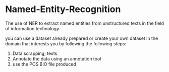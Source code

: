 # Named-Entity-Recognition
The use of NER to extract named entities from unstructured texts in the field of information technology.

you can use a dataset already prepared or create your own dataset in the domain that interests you by following the following steps:
1. Data scrapping; texts
2. Annotate the data using an annotation tool
3. use the POS BIO file produced 

